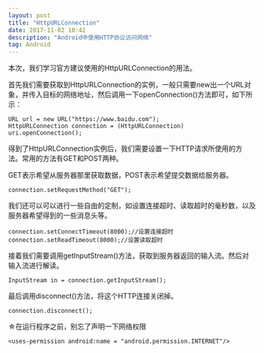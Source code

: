 ```yaml
---
layout: post
title: "HttpURLConnection"
date: 2017-11-02 10:42
description: "Android中使用HTTP协议访问网络"
tag: Android
---
```


本次，我们学习官方建议使用的HttpURLConnection的用法。

首先我们需要获取到HttpURLConnection的实例，一般只需要new出一个URL对象，并传入目标的网络地址，然后调用一下openConnection()方法即可，如下所示：
```
URL url = new URL("https://www.baidu.com");
HttpURLConnection connection = (HttpURLConnection) uri.openConnection();
```
得到了HttpURLConnection实例后，我们需要设置一下HTTP请求所使用的方法。常用的方法有GET和POST两种。

GET表示希望从服务器那里获取数据，POST表示希望提交数据给服务器。
```
connection.setRequestMethod("GET");
```
我们还可以可以进行一些自由的定制，如设置连接超时、读取超时的毫秒数，以及服务器希望得到的一些消息头等。
```
connection.setConnectTimeout(8000);//设置连接超时
connection.setReadTimeout(8000);//设置读取超时
```
接着我们需要调用getInputStream()方法，获取到服务器返回的输入流。然后对输入流进行解读。
```
InputStream in = connection.getInputStream();
```
最后调用disconnect()方法，将这个HTTP连接关闭掉。
```
connection.disconnect();
```

☆在运行程序之前，别忘了声明一下网络权限
```
<uses-permission android:name = "android.permission.INTERNET"/>
```
